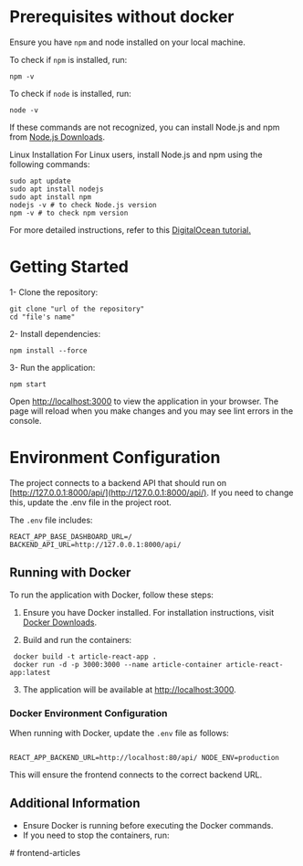 

# Prerequisites without docker

Ensure you have `npm` and node installed on your local machine.

To check if `npm` is installed, run:

```
npm -v
```

To check if `node` is installed, run:

```
node -v
```

If these commands are not recognized, you can install Node.js and npm
from [Node.js Downloads](https://nodejs.org/en/download/package-manager).

Linux Installation
For Linux users, install Node.js and npm using the following commands:

```
sudo apt update
sudo apt install nodejs
sudo apt install npm
nodejs -v # to check Node.js version
npm -v # to check npm version

```

For more detailed instructions, refer to
this [DigitalOcean tutorial.](https://www.digitalocean.com/community/tutorials/how-to-install-node-js-on-ubuntu-18-04)

# Getting Started

1- Clone the repository:

```
git clone "url of the repository"
cd "file's name"

```

2- Install dependencies:

```
npm install --force

```

3- Run the application:

```
npm start

```

Open [http://localhost:3000](http://localhost:3000) to view the application in your browser. The page will reload when
you make changes and you
may see lint errors in the console.

# Environment Configuration

The project connects to a backend API that should run on [http://127.0.0.1:8000/api/](http://127.0.0.1:8000/api/). If you need to
change this, update the .env file in the project root.

The `.env` file includes:

```
REACT_APP_BASE_DASHBOARD_URL=/
BACKEND_API_URL=http://127.0.0.1:8000/api/

```

## Running with Docker

To run the application with Docker, follow these steps:

1. Ensure you have Docker installed. For installation instructions, visit [Docker Downloads](https://www.docker.com/products/docker-desktop).

2. Build and run the containers:

```
 docker build -t article-react-app .
 docker run -d -p 3000:3000 --name article-container article-react-app:latest 

```


3. The application will be available at [http://localhost:3000](http://localhost:3000).

### Docker Environment Configuration

When running with Docker, update the `.env` file as follows:


```

REACT_APP_BACKEND_URL=http://localhost:80/api/ NODE_ENV=production
```


This will ensure the frontend connects to the correct backend URL.

## Additional Information

- Ensure Docker is running before executing the Docker commands.
- If you need to stop the containers, run:


#   f r o n t e n d - a r t i c l e s  
 